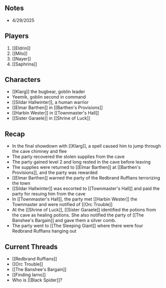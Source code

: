 Notes
---
- 4/29/2025


Players
---
1. [[Eldrin]]
2. [[Milo]]
3. [[Nayer]]
4. [[Saphrina]]

Characters
---
- [[Klarg]] the bugbear, goblin leader
- Yeemik, goblin second in command
- [[Sildar Hallwinter]], a human warrior
- [[Elmar Barthen]] in [[Barthen's Provisions]]
- [[Harbin Wester]] in [[Townmaster's Hall]]
- [[Sister Garaele]] in [[Shrine of Luck]]

Recap
---
- In the final showdown with [[Klarg]], a spell caused him to jump through the cave chimney and flee
- The party recovered the stolen supplies from the cave
- The party gained level 2 and long rested in the cave before leaving
- The supplies were returned to [[Elmar Barthen]] at [[Barthen's Provisions]], and the party was rewarded
- [[Elmar Barthen]] warned the party of the Redbrand Ruffians terrorizing the town
- [[Sildar Hallwinter]] was escorted to [[Townmaster's Hall]] and paid the party for resuing him from the cave
- In [[Townmaster's Hall]], the party met [[Harbin Wester]] the Townmaster and were notified of [[Orc Trouble]]
- At the [[Shrine of Luck]], [[Sister Garaele]] identified the potions from the cave as healing potions.  She also notified the party of [[The Banshee's Bargain]] and gave them a silver comb.
- The party went to [[The Sleeping Giant]] where there were four Redbrand Ruffians hanging out

Current Threads
---
- [[Redbrand Ruffians]]
- [[Orc Trouble]]
- [[The Banshee's Bargain]]
- [[Finding Iarno]]
- Who is [[Black Spider]]?
